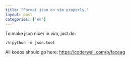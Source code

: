```yaml
---
title: "Format json on vim properly."
layout: post
categories: ['en']
---
```


To make json nicer in vim, just do:
```
:%!python -m json.tool
```

All kodos should go here: https://coderwall.com/p/faceag

